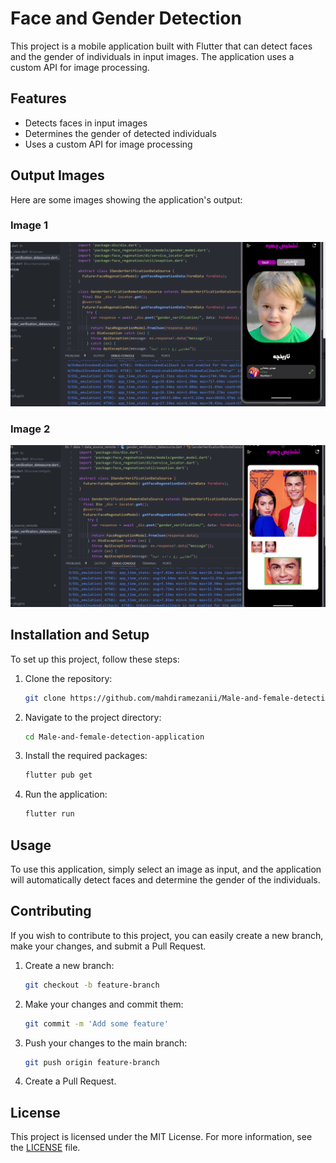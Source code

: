 # Face and Gender Detection

This project is a mobile application built with Flutter that can detect faces and the gender of individuals in input images. The application uses a custom API for image processing.

## Features

- Detects faces in input images
- Determines the gender of detected individuals
- Uses a custom API for image processing

## Output Images

Here are some images showing the application's output:

### Image 1
![Image 1](https://raw.githubusercontent.com/mahdiramezanii/Male-and-female-detection-application/main/assets/images/Screenshot%202024-07-08%20190055.png?token=GHSAT0AAAAAACNEZ3Q64OGY4PKSYHBDD67SZUMBBRA)

### Image 2
![Image 2](https://raw.githubusercontent.com/mahdiramezanii/Male-and-female-detection-application/main/assets/images/Screenshot%202024-07-08%20190109.png?token=GHSAT0AAAAAACNEZ3Q7G3J4PQJOTIXLXH3YZUMBBRQ)

## Installation and Setup

To set up this project, follow these steps:

1. Clone the repository:

    ```sh
    git clone https://github.com/mahdiramezanii/Male-and-female-detection-application.git
    ```

2. Navigate to the project directory:

    ```sh
    cd Male-and-female-detection-application
    ```

3. Install the required packages:

    ```sh
    flutter pub get
    ```

4. Run the application:

    ```sh
    flutter run
    ```

## Usage

To use this application, simply select an image as input, and the application will automatically detect faces and determine the gender of the individuals.

## Contributing

If you wish to contribute to this project, you can easily create a new branch, make your changes, and submit a Pull Request.

1. Create a new branch:

    ```sh
    git checkout -b feature-branch
    ```

2. Make your changes and commit them:

    ```sh
    git commit -m 'Add some feature'
    ```

3. Push your changes to the main branch:

    ```sh
    git push origin feature-branch
    ```

4. Create a Pull Request.

## License

This project is licensed under the MIT License. For more information, see the [LICENSE](./LICENSE) file.

